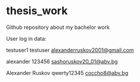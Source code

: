 # thesis_work
Github repository about my bachelor  work

User log in data:

testuser1
testuser
alexanderruskov2001@gmail.com


alexander
123456
sashoruskov20_01@abv.bg


Alexander Ruskov
qwerty12345
coccho8@abv.bg